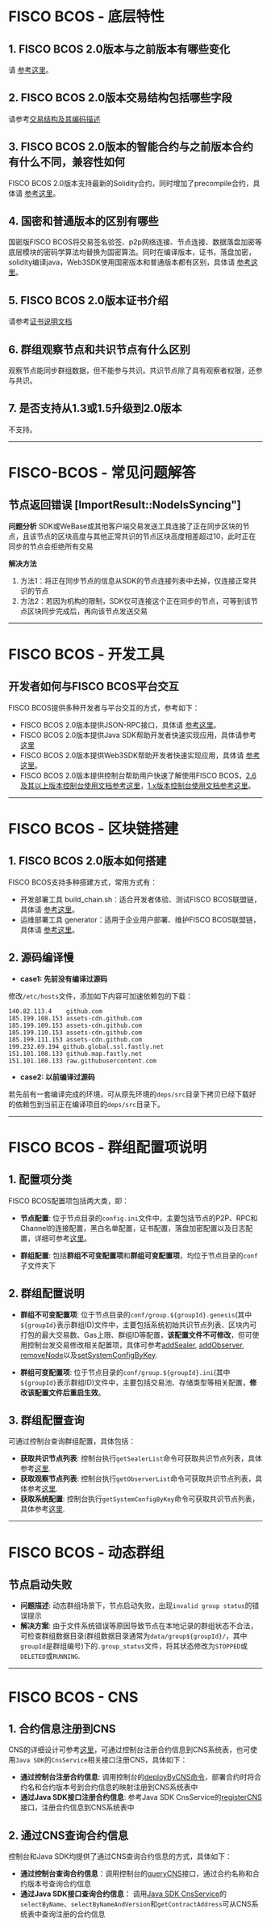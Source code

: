 # FISCO BCOS - 底层特性

## 1. FISCO BCOS 2.0版本与之前版本有哪些变化

请 [参考这里](../what_is_new.md)。

## 2. FISCO BCOS 2.0版本交易结构包括哪些字段

请参考[交易结构及其编码描述](../design/protocol_description.md#rlp)

## 3. FISCO BCOS 2.0版本的智能合约与之前版本合约有什么不同，兼容性如何

FISCO BCOS 2.0版本支持最新的Solidity合约，同时增加了precompile合约，具体请 [参考这里](../manual/smart_contract.md)。

## 4. 国密和普通版本的区别有哪些

国密版FISCO BCOS将交易签名验签、p2p网络连接、节点连接、数据落盘加密等底层模块的密码学算法均替换为国密算法。同时在编译版本，证书，落盘加密，solidity编译java，Web3SDK使用国密版本和普通版本都有区别，具体请 [参考这里](../manual/guomi_crypto.md)。

## 5. FISCO BCOS 2.0版本证书介绍

请参考[证书说明文档](manual/certificates.md)

## 6. 群组观察节点和共识节点有什么区别

观察节点能同步群组数据，但不能参与共识。共识节点除了具有观察者权限，还参与共识。

## 7. 是否支持从1.3或1.5升级到2.0版本

不支持。

----------

# FISCO-BCOS - 常见问题解答

## 节点返回错误 [ImportResult::NodeIsSyncing"]

**问题分析** 
SDK或WeBase或其他客户端交易发送工具连接了正在同步区块的节点，且该节点的区块高度与其他正常共识的节点区块高度相差超过10，此时正在同步的节点会拒绝所有交易

**解决方法**
1. 方法1：将正在同步节点的信息从SDK的节点连接列表中去掉，仅连接正常共识的节点
2. 方法2：若因为机构的限制，SDK仅可连接这个正在同步的节点，可等到该节点区块同步完成后，再向该节点发送交易


---------- 
# FISCO BCOS - 开发工具

## 开发者如何与FISCO BCOS平台交互

FISCO BCOS提供多种开发者与平台交互的方式，参考如下：

- FISCO BCOS 2.0版本提供JSON-RPC接口，具体请 [参考这里](../api.md)。
- FISCO BCOS 2.0版本提供Java SDK帮助开发者快速实现应用，具体请参考[这里](../sdk/java_sdk/index.md)
- FISCO BCOS 2.0版本提供Web3SDK帮助开发者快速实现应用，具体请 [参考这里](../sdk/java_sdk.md)。
- FISCO BCOS 2.0版本提供控制台帮助用户快速了解使用FISCO BCOS，[2.6及其以上版本控制台使用文档参考这里](../console/console_of_java_sdk.md)，[1.x版本控制台使用文档参考这里](../console/console.md)。

----------

# FISCO BCOS - 区块链搭建

## 1. FISCO BCOS 2.0版本如何搭建

FISCO BCOS支持多种搭建方式，常用方式有：

- 开发部署工具 build_chain.sh：适合开发者体验、测试FISCO BCOS联盟链，具体请 [参考这里](../manual/build_chain.md)。
- 运维部署工具 generator：适用于企业用户部署、维护FISCO BCOS联盟链，具体请 [参考这里](../enterprise_tools/index.md)。

## 2. 源码编译慢

- **case1: 先前没有编译过源码**

修改`/etc/hosts`文件，添加如下内容可加速依赖包的下载：

```
140.82.113.4    github.com
185.199.108.153 assets-cdn.github.com
185.199.109.153 assets-cdn.github.com
185.199.110.153 assets-cdn.github.com
185.199.111.153 assets-cdn.github.com
199.232.69.194 github.global.ssl.fastly.net
151.101.108.133 github.map.fastly.net
151.101.108.133 raw.githubusercontent.com

```

- **case2: 以前编译过源码**

若先前有一套编译完成的环境，可从原先环境的`deps/src`目录下拷贝已经下载好的依赖包到当前正在编译项目的`deps/src`目录下。

----------


# FISCO BCOS - 群组配置项说明

## 1. 配置项分类

FISCO BCOS配置项包括两大类，即：

- **节点配置**: 位于节点目录的`config.ini`文件中，主要包括节点的P2P、RPC和Channel的连接配置，黑白名单配置，证书配置，落盘加密配置以及日志配置，详细可参考[这里](../manual/configuration.html#config-ini)。

- **群组配置**: 包括**群组不可变配置项**和**群组可变配置项**，均位于节点目录的`conf`子文件夹下

## 2. 群组配置说明

- **群组不可变配置项**: 位于节点目录的`conf/group.${groupId}.genesis`(其中`${groupId}`表示群组ID)文件中，主要包括系统初始共识节点列表、区块内可打包的最大交易数、Gas上限、群组ID等配置，**该配置文件不可修改**，但可使用控制台发交易修改相关配置项，具体可参考[addSealer](../manual/console_of_java_sdk.html#addsealer), [addObserver](../manual/console_of_java_sdk.html#addobserver), [removeNode](../manual/console_of_java_sdk.html#removenode)以及[setSystemConfigByKey](../manual/console_of_java_sdk.html#setsystemconfigbykey).

- **群组可变配置项**: 位于节点目录的`conf/group.${groupId}.ini`(其中`${groupId}`表示群组ID)文件中，主要包括交易池、存储类型等相关配置，**修改该配置文件后重启生效**。


## 3. 群组配置查询

可通过控制台查询群组配置，具体包括：

- **获取共识节点列表**: 控制台执行`getSealerList`命令可获取共识节点列表，具体参考[这里](../manual/console_of_java_sdk.html#getsealerlist).
- **获取观察节点列表**: 控制台执行`getObserverList`命令可获取共识节点列表，具体参考[这里](../manual/console_of_java_sdk.html#getobserverlist).
- **获取系统配置**:  控制台执行`getSystemConfigByKey`命令可获取共识节点列表，具体参考[这里](../console_of_java_sdk.html#getsystemconfigbykey).


----------

# FISCO BCOS - 动态群组

## 节点启动失败

- **问题描述**: 动态群组场景下，节点启动失败，出现`invalid group status`的错误提示
- **解决方案**: 由于文件系统错误等原因导致节点在本地记录的群组状态不合法，可检查群组数据目录(群组数据目录通常为`data/group${groupId}/`，其中`groupId`是群组编号)下的`.group_status`文件，将其状态修改为`STOPPED`或`DELETED`或`RUNNING`.


----------

# FISCO BCOS - CNS

## 1. 合约信息注册到CNS

CNS的详细设计可参考[这里](../design/features/cns_contract_name_service.md)，可通过控制台注册合约信息到CNS系统表，也可使用`Java SDK`的`CnsService`相关接口注册CNS，具体如下：

- **通过控制台注册合约信息**: 调用控制台的[deployByCNS命令](../manual/console_of_java_sdk.html#deploybycns)，部署合约时将合约名和合约版本号到合约信息的映射注册到CNS系统表中
- **通过Java SDK接口注册合约信息**: 参考Java SDK CnsService的[registerCNS](../../javadoc/org/fisco/bcos/sdk/contract/precompiled/cns/CnsService.html)接口，注册合约信息到CNS系统表中

## 2. 通过CNS查询合约信息

控制台和Java SDK均提供了通过CNS查询合约信息的方式，具体如下：

- **通过控制台查询合约信息**：调用控制台的[queryCNS](../manual/console_of_java_sdk.html#querycns)接口，通过合约名称和合约版本号查询合约信息
- **通过Java SDK接口查询合约信息**： 调用[Java SDK CnsService](../../javadoc/org/fisco/bcos/sdk/contract/precompiled/cns/CnsService.html)的`selectByName`、`selectByNameAndVersion`和`getContractAddress`可从CNS系统表中查询注册的合约信息
